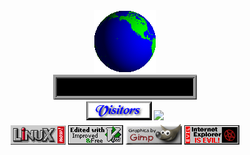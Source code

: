 <!-- Hello World -->
<div align="center">
<img src="assets/earth.gif"><br>
<img style="" src="assets/hello.gif">
</div>

<!-- Visitors -->
<div align="center">
<img src="assets/visitors.gif"> <img src="https://profile-counter.glitch.me/seajee/count.svg">
</div>

<!-- GIFS -->
<div align="center">
<img src="assets/linuxnow.gif">
<img src="assets/vim.gif">
<img src="assets/gfx_by_gimp.gif">
<img src="assets/evilexplorer.gif">
</div>
